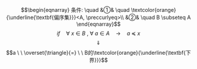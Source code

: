 $$\begin{eqnarray}
条件: \quad
&①& \quad \textcolor{orange}{\underline{\textbf{偏序集}}}<A, \preccurlyeq>\\
&②& \quad B \subseteq A
\end{eqnarray}$$
$$if \quad \forall \ x \in B \ , \ \forall \ a \in A  \quad \rightarrow \quad a \  \preccurlyeq  \ x$$
$$\quad \Downarrow \quad $$
$$a  \ \  \overset{\triangle}{=} \ \ B的\textcolor{orange}{\underline{\textbf{下界}}}$$
